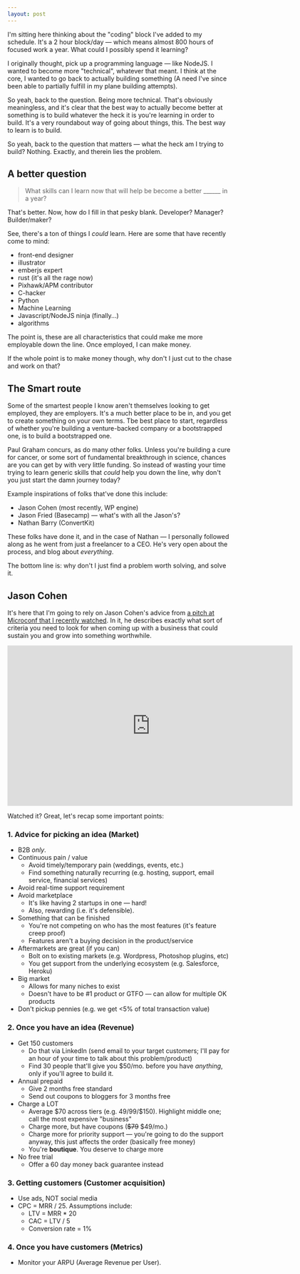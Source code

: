 ```yaml
---
layout: post
---
```

I'm sitting here thinking about the "coding" block I've added to my schedule. It's a 2 hour block/day &mdash; which means almost 800 hours of focused work a year. What could I possibly spend it learning? 

I originally thought, pick up a programming language &mdash; like NodeJS. I wanted to become more "technical", whatever that meant. I think at the core, I wanted to go back to actually building something (A need I've since been able to partially fulfill in my plane building attempts). 

So yeah, back to the question. Being more technical. That's obviously meaningless, and it's clear that the best way to actually become better at something is to build whatever the heck it is you're learning in order to build. It's a very roundabout way of going about things, this. The best way to learn is to build. 

So yeah, back to the question that matters &mdash; what the heck am I trying to build? Nothing. Exactly, and therein lies the problem.

## A better question

> What skills can I learn now that will help be become a better ______ in a year?

That's better. Now, how do I fill in that pesky blank. Developer? Manager? Builder/maker?

See, there's a ton of things I *could* learn. Here are some that have recently come to mind:

- front-end designer
- illustrator
- emberjs expert
- rust (it's all the rage now)
- Pixhawk/APM contributor
- C-hacker
- Python
- Machine Learning
- Javascript/NodeJS ninja (finally&hellip;)
- algorithms

The point is, these are all characteristics that could make me more employable down the line. Once employed, I can make money.

If the whole point is to make money though, why don't I just cut to the chase and work on that? 

## The Smart route

Some of the smartest people I know aren't themselves looking to get employed, they are employers. It's a much better place to be in, and you get to create something on your own terms. Tbe best place to start, regardless of whether you're building a venture-backed company or a bootstrapped one, is to build a bootstrapped one.

Paul Graham concurs, as do many other folks. Unless you're building a cure for cancer, or some sort of fundamental breakthrough in science, chances are you can get by with very little funding. So instead of wasting your time trying to learn generic skills that *could* help you down the line, why don't you just start the damn journey today?

Example inspirations of folks that've done this include:

- Jason Cohen (most recently, WP engine)
- Jason Fried (Basecamp) &mdash; what's with all the Jason's?
- Nathan Barry (ConvertKit)

These folks have done it, and in the case of Nathan &mdash; I personally followed along as he went from just a freelancer to a CEO. He's very open about the process, and blog about *everything*.

The bottom line is: why don't I just find a problem worth solving, and solve it.

## Jason Cohen

It's here that I'm going to rely on Jason Cohen's advice from [a pitch at Microconf that I recently watched](https://vimeo.com/74338272). In it, he describes exactly what sort of criteria you need to look for when coming up with a business that could sustain you and grow into something worthwhile.

<iframe src="https://player.vimeo.com/video/74338272?portrait=0" width="640" height="360" frameborder="0" webkitallowfullscreen mozallowfullscreen allowfullscreen></iframe>

Watched it? Great, let's recap some important points:

### 1. Advice for picking an idea (Market)

- B2B *only*. 
- Continuous pain / value
	- Avoid timely/temporary pain (weddings, events, etc.)
	- Find something naturally recurring (e.g. hosting, support, email service, financial services)
- Avoid real-time support requirement
- Avoid marketplace
	- It's like having 2 startups in one &mdash; hard!
	- Also, rewarding (i.e. it's defensible).
- Something that can be finished
	- You're not competing on who has the most features (it's feature creep proof)
	- Features aren't a buying decision in the product/service
- Aftermarkets are great (if you can)
	- Bolt on to existing markets (e.g. Wordpress, Photoshop plugins, etc)
	- You get support from the underlying ecosystem (e.g. Salesforce, Heroku)
- Big market
	- Allows for many niches to exist
	- Doesn't have to be #1 product or GTFO &mdash; can allow for multiple OK products
- Don't pickup pennies (e.g. we get <5% of total transaction value)

### 2. Once you have an idea (Revenue)

- Get 150 customers
	- Do that via LinkedIn (send email to your target customers; I'll pay for an hour of your time to talk about this problem/product)
	- Find 30 people that'll give you $50/mo. before you have *anything*, only if you'll agree to build it.
- Annual prepaid
	- Give 2 months free standard
	- Send out coupons to bloggers for 3 months free
- Charge a LOT
	- Average $70 across tiers (e.g. $49/$99/$150). Highlight middle one; call the most expensive "business"
	- Charge more, but have coupons (<strike>$79</strike> $49/mo.)
	- Charge more for priority support &mdash; you're going to do the support anyway, this just affects the order (basically free money)
	- You're **boutique**. You deserve to charge more
- No free trial
	- Offer a 60 day money back guarantee instead

### 3. Getting customers (Customer acquisition)

- Use ads, NOT social media
- CPC = MRR / 25. Assumptions include:
	- LTV = MRR * 20
 	- CAC = LTV / 5
	- Conversion rate = 1%

### 4. Once you have customers (Metrics)

- Monitor your ARPU (Average Revenue per User).

